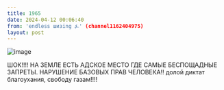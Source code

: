 ```yaml
---
title: 1965
date: 2024-04-12 00:06:40
from: 'endless шизing ⍼' (channel1162404975)
layout: post
---
```


![image](photos/photo_304@12-04-2024_00-06-40.jpg)

ШОК!!!! НА ЗЕМЛЕ ЕСТЬ АДСКОЕ МЕСТО ГДЕ САМЫЕ БЕСПОЩАДНЫЕ ЗАПРЕТЫ. НАРУШЕНИЕ БАЗОВЫХ ПРАВ ЧЕЛОВЕКА!!
долой диктат благоухания, свободу газам!!!!

